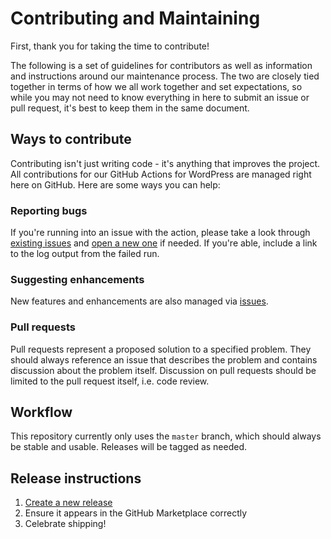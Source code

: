 # Contributing and Maintaining

First, thank you for taking the time to contribute!

The following is a set of guidelines for contributors as well as information and instructions around our maintenance process. The two are closely tied together in terms of how we all work together and set expectations, so while you may not need to know everything in here to submit an issue or pull request, it's best to keep them in the same document.

## Ways to contribute

Contributing isn't just writing code - it's anything that improves the project. All contributions for our GitHub Actions for WordPress are managed right here on GitHub. Here are some ways you can help:

### Reporting bugs

If you're running into an issue with the action, please take a look through [existing issues](https://github.com/varunsridharan/wordpress-pot-generator/issues) and [open a new one](https://github.com/10up/actions-wordpress/issues/new) if needed. If you're able, include a link to the log output from the failed run.

### Suggesting enhancements

New features and enhancements are also managed via [issues](https://github.com/varunsridharan/wordpress-pot-generator/issues).

### Pull requests

Pull requests represent a proposed solution to a specified problem. They should always reference an issue that describes the problem and contains discussion about the problem itself. Discussion on pull requests should be limited to the pull request itself, i.e. code review.

## Workflow

This repository currently only uses the `master` branch, which should always be stable and usable. Releases will be tagged as needed.

## Release instructions

1. [Create a new release](https://github.com/varunsridharan/wordpress-pot-generator/releases/new)
2. Ensure it appears in the GitHub Marketplace correctly
3. Celebrate shipping!
